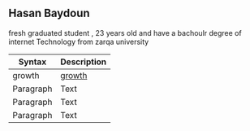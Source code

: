 ## Hasan Baydoun
fresh graduated student , 23 years old and have a bachoulr degree of internet Technology from zarqa university

| Syntax      | Description |
| ----------- | ----------- |
| growth      | [growth]() |
| Paragraph   | Text        |
| Paragraph   | Text        |
| Paragraph   | Text        |
